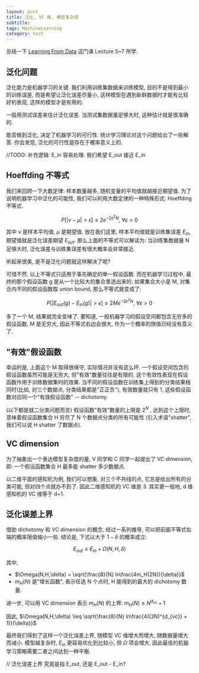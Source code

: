 ```yaml
---
layout: post
title: 泛化, VC 维, 模型复杂度
subtitle: 
tags: MachineLearning
category: tech
---
```


总结一下 [Learning From Data](https://work.caltech.edu/lectures.html) 这门课 Lecture 5~7 所学.

## 泛化问题

泛化能力是机器学习的关键. 我们利用训练集数据来训练模型, 目的不是得到最小的训练误差, 而是希望让泛化误差尽量小, 这样模型在遇到新鲜数据时才能有比较好的表现, 这样的模型才是有用的.

一般用测试误差来估计泛化误差. 当测试集数据量足够大时, 这种估计就是很准确的.

能否做到泛化, 决定了机器学习的可行性. 统计学习理论对这个问题给出了一些解答. 你会发现, 泛化的可行性是存在于概率意义上的.

//TODO: 补充逻辑: E_in 容易处理. 我们希望 E_out 接近 E_in

## Hoeffding 不等式

我们来回顾一下大数定律: 样本数量越多, 随机变量的平均值就越接近期望值. 为了说明机器学习中泛化的可能性, 我们可以利用大数定律的一种特殊形式: Hoeffding 不等式.

$$ P[|\nu - \mu| > \epsilon] \leq 2e^{-2\epsilon^2N}, \ \forall \epsilon > 0 $$

其中 $\nu$ 是样本平均值, $\mu$ 是期望值. 放在我们这里, 样本平均值就是训练集误差 $E_{in}$, 期望值就是泛化误差期望 $E_{out}$. 那么上面的不等式可以解读为: 当训练集数据量 N 足够大时, 泛化误差与训练集误差有很大概率会非常接近.

听起来很美, 是不是泛化问题就这样解决了呢? 

可惜不然. 以上不等式只适用于事先确定的单一假设函数. 而在机器学习过程中, 最终的那个假设函数 g 是从一个比较大的集合里选出来的. 如果集合大小是 M, 对集合内不同的假设函数取 union bound, 那么不等式就变成了:

$$ P[|E_{out}(g) - E_{in}(g)| > \epsilon] \leq 2Me^{-2\epsilon^2N}, \ \forall \epsilon > 0 $$

多了一个 M, 结果就完全变味了. 要知道, 一般机器学习的假设空间都包含无穷多的假设函数, M 是无穷大, 因此不等式右边会很大, 作为一个概率的限值已经没有意义了.

## "有效"假设函数

幸运的是, 上面这个 M 取得很保守, 实际情况并没有这么坏. 一个假设空间包含的假设函数虽然可能是无穷大, 但"有效"数量往往是有限的. 这个有效性表现在假设函数作用于训练数据集时的效果. 当不同的假设函数在训练集上得到的分类结果相同时(比如, 对三个数据点, 分类结果都是"正正负"), 有效数量就只有 1, 这些假设函数对应同一个"有效假设函数" -- dichotomy.

(以下都是就二分类问题而言) 假设函数"有效"数量的上限是 $2^N$ , 达到这个上限时, 意味着假设函数集合 H 穷尽了 N 个数据点分类的所有可能性 (引入术语"shatter", 我们可以说 H shatter 了数据点).

## VC dimension

为了抽象出一个表达模型复杂度的量, V 同学和 C 同学一起提出了 VC dimension, 即: 一个假设函数集合 H 最多能 shatter 多少数据点.

以二维平面的感知机为例, 我们可以想象, 对三个不共线的点, 它总是给出所有的分类可能, 但对四个点就办不到了. 因此二维感知机的 VC 维是 3. 其实更一般地, d 维感知机的 VC 维等于 d+1. 

## 泛化误差上界

借助 dichotomy 和 VC dimension 的概念, 经过一系列推导, 可以把前面不等式右端的概率限值缩小一些. 结论是, 下式以大于 $1-\delta$ 的概率成立:

$$ E_{out} \leq E_{in} + \Omega(N,H,\delta) $$ 

其中, 
+ $\Omega(N,H,\delta) = \sqrt{\frac{8}{N} ln\frac{4m_H(2N)}{\delta}}$
+ $m_H(N)$ 是"增长函数", 表示任选 N 个点时, H 能得到的最大的 dichotomy 数量.

进一步, 可以用 VC dimension 表示 $m_H(N)$ 的上界: $m_H(N) \leq N^{d_{vc}} + 1$

因此, $\Omega(N,H,\delta) \leq \sqrt{\frac{8}{N} ln\frac{4((2N)^{d_{vc}} + 1)}{\delta}}$

最终我们得到了这样一个泛化误差上界, 随模型 VC 维增大而增大, 随数据量增大而减小. 模型越复杂时, $E_{in}$ 更容易优化到比较小, 但 $\Omega$ 项会增大. 因此最佳的机器学习策略需要二者之间达到一种平衡.

// 泛化误差上界 究竟是指 E_out, 还是 E_out - E_in?
